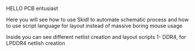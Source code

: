 HELLO PCB entusiast

Here you will see how to use Skidl to automate schematic process and how to use script language for layout instead of massive boring mouse usage

Inside you can see different netlist creation and layout scripts
1- DDR4, for LPDDR4 netlish creation
